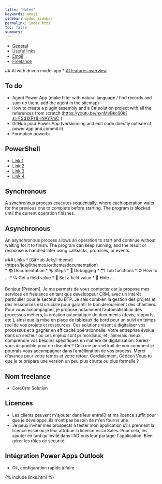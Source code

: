 ```yaml
---
title: "Notes"
keywords: emoji
sidebar: mydoc_sidebar
permalink: index.html
toc: false
summary:
---
```


<ul id="profileTabs" class="nav nav-tabs">
    <li class="active"><a class="noCrossRef" href="#general" data-toggle="tab">General</a></li>
    <li><a class="noCrossRef" href="#useful-links" data-toggle="tab">Useful links</a></li>
    <li><a class="noCrossRef" href="#emoji" data-toggle="tab">Emoji</a></li>
    <li><a class="noCrossRef" href="#freelance" data-toggle="tab">Freelance</a></li>
</ul>
  <div class="tab-content">
<div role="tabpanel" class="tab-pane active" id="general" markdown="1">
## AI with driven model app
* <a href="https://learn.microsoft.com/en-us/power-apps/user/ai-in-apps" target="_blank" rel="noopener noreferrer">AI features overview</a>

## To do
* Agent Power App (make filter with natural language / find records and sum up them, add the agent in the sitemap)
* How to create a plugin assembly and a C# solution project with all the references from scratch (https://youtu.be/nxnMvBkoS0k?si=FSd1XPs8HNAY7mC_)
* GitHub pour Power App (versionning and edit code directly outisde of power app and commit it)
* Formation powerbi

## PowerShell
* [Link 1](https://pnp.github.io/powershell/)
* [Link 2](https://learn.microsoft.com/fr-fr/training/courses/az-040t00)
* [Link 3](https://pnp.github.io/powershell/articles/installation.html)
* [Link 4](https://www.powershellgallery.com/)

## Synchronous
A synchronous process executes sequentially, where each operation waits for the previous one to complete before starting. The program is blocked until the current operation finishes.
## Asynchronous
An asynchronous process allows an operation to start and continue without waiting for it to finish. The program can keep running, and the result or response is handled later using callbacks, promises, or events.
</div>

<div role="tabpanel" class="tab-pane" id="useful-links" markdown="1">
### Links
* [GitHub Jekyll theme](https://jekyllthemes.io/theme/documentation)
</div>

<div role="tabpanel" class="tab-pane" id="emoji" markdown="1">
* 📚 Documentation
* 🪜 Steps
* 🐞 Debugging
* 🗂️ Tab functions
* ⚙️ How to ...
* 🔍 Get a field value
* 📝 Set a field value
* 🙈 Hide ...
</div>

<div role="tabpanel" class="tab-pane" id="freelance" markdown="1">

Bonjour [Prénom],
Je me permets de vous contacter car je propose mes services en freelance en tant que développeur CRM, avec un intérêt particulier pour le secteur du BTP. Je sais combien la gestion des projets et des ressources est cruciale pour garantir le bon déroulement des chantiers.
Pour vous accompagner, je propose notamment l’automatisation des processus métiers, la création automatique de documents (devis, rapports, etc.), ainsi que la mise en place de tableaux de bord pour un suivi en temps réel de vos projets et ressources. Ces solutions visent à digitaliser vos processus et à gagner en efficacité opérationnelle.
Votre entreprise évolue dans un secteur où ces enjeux sont primordiaux, et j’aimerais mieux comprendre vos besoins spécifiques en matière de digitalisation.
Seriez-vous disponible pour en discuter ? Cela me permettrait de voir comment je pourrais vous accompagner dans l’amélioration de vos process.
Merci d’avance pour votre temps et votre retour.
Cordialement,
Gédéon
Veux-tu que je te prépare une version un peu plus courte ou plus formelle ?


## Nom freelance
* CoreCrm Solution

## Licences
* Les clients peuvent m'ajouter dans leur entraID et ma licence suffit pour que je développe, ils n'ont pas besoin de m'en fournir une.
* Je peux inviter mes prospects à tester mon application s'ils prennent la licence essai ou je leur attribue la licence essai Sales. Pour cela, les ajouter en tant qu'invité dans l'AD puis leur partager l'application. Bien gérer les rôles de sécurité.

## Intégration Power Apps Outlook
* Ok, configuration rapide à faire
</div>
</div>

{% include links.html %}
